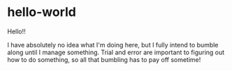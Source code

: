# hello-world

Hello!!

I have absolutely no idea what I'm doing here, but I fully intend to
bumble along until I manage something. Trial and error are important
to figuring out how to do something, so all that bumbling has to pay
off sometime!
